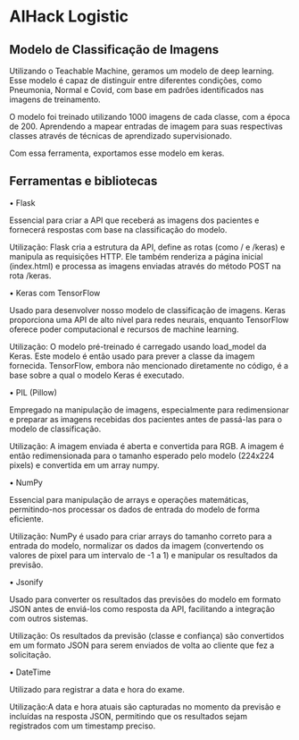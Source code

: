 # AIHack Logistic

## Modelo de Classificação de Imagens

Utilizando o Teachable Machine, geramos um modelo de deep learning. Esse modelo é capaz de distinguir entre diferentes condições, como Pneumonia, Normal e Covid, com base em padrões identificados nas imagens de treinamento.

O modelo foi treinado utilizando 1000 imagens de cada classe, com a época de 200. Aprendendo a mapear entradas de imagem para suas respectivas classes através de técnicas de aprendizado supervisionado.

Com essa ferramenta, exportamos esse modelo em keras. 


## Ferramentas e bibliotecas

•	Flask

Essencial para criar a API que receberá as imagens dos pacientes e fornecerá respostas com base na classificação do modelo.

Utilização: Flask cria a estrutura da API, define as rotas (como / e /keras) e manipula as requisições HTTP. Ele também renderiza a página inicial (index.html) e processa as imagens enviadas através do método POST na rota /keras.

•	Keras com TensorFlow

Usado para desenvolver nosso modelo de classificação de imagens. Keras proporciona uma API de alto nível para redes neurais, enquanto TensorFlow oferece poder computacional e recursos de machine learning.

Utilização: O modelo pré-treinado é carregado usando load_model da Keras. Este modelo é então usado para prever a classe da imagem fornecida. TensorFlow, embora não mencionado diretamente no código, é a base sobre a qual o modelo Keras é executado.

•	PIL (Pillow)

Empregado na manipulação de imagens, especialmente para redimensionar e preparar as imagens recebidas dos pacientes antes de passá-las para o modelo de classificação.

Utilização: A imagem enviada é aberta e convertida para RGB. A imagem é então redimensionada para o tamanho esperado pelo modelo (224x224 pixels) e convertida em um array numpy.

•	NumPy

Essencial para manipulação de arrays e operações matemáticas, permitindo-nos processar os dados de entrada do modelo de forma eficiente.

Utilização: NumPy é usado para criar arrays do tamanho correto para a entrada do modelo, normalizar os dados da imagem (convertendo os valores de pixel para um intervalo de -1 a 1) e manipular os resultados da previsão.


•	Jsonify

Usado para converter os resultados das previsões do modelo em formato JSON antes de enviá-los como resposta da API, facilitando a integração com outros sistemas.

Utilização: Os resultados da previsão (classe e confiança) são convertidos em um formato JSON para serem enviados de volta ao cliente que fez a solicitação.

•	DateTime

Utilizado para registrar a data e hora do exame.

Utilização:A data e hora atuais são capturadas no momento da previsão e incluídas na resposta JSON, permitindo que os resultados sejam registrados com um timestamp preciso.



